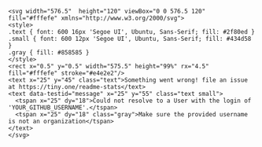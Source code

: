 
    <svg width="576.5"  height="120" viewBox="0 0 576.5 120" fill="#fffefe" xmlns="http://www.w3.org/2000/svg">
    <style>
    .text { font: 600 16px 'Segoe UI', Ubuntu, Sans-Serif; fill: #2f80ed }
    .small { font: 600 12px 'Segoe UI', Ubuntu, Sans-Serif; fill: #434d58 }
    .gray { fill: #858585 }
    </style>
    <rect x="0.5" y="0.5" width="575.5" height="99%" rx="4.5" fill="#fffefe" stroke="#e4e2e2"/>
    <text x="25" y="45" class="text">Something went wrong! file an issue at https://tiny.one/readme-stats</text>
    <text data-testid="message" x="25" y="55" class="text small">
      <tspan x="25" dy="18">Could not resolve to a User with the login of 'YOUR_GITHUB_USERNAME'.</tspan>
      <tspan x="25" dy="18" class="gray">Make sure the provided username is not an organization</tspan>
    </text>
    </svg>
  